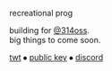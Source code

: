 recreational prog

building for [@314oss](https://github.com/314oss).\
big things to come soon.

[twt](https://x.com/314twts) ⦁ [public key](https://gist.githubusercontent.com/314abh/cc2f1b3f3cc9325a71b3854a350e5aad/raw/3689ddab014989db44d424199cd57948c6e19f6b/public_key.gpg) ⦁ [discord](https://discord.com/users/1375531032941428796)
